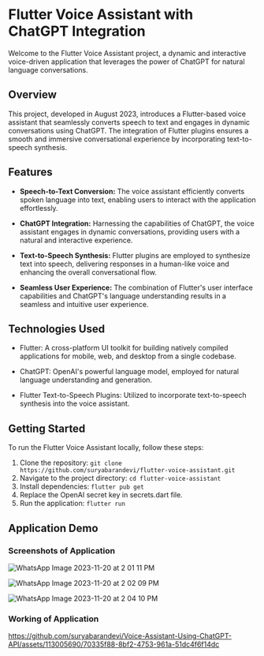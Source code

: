 

# Flutter Voice Assistant with ChatGPT Integration

Welcome to the Flutter Voice Assistant project, a dynamic and interactive voice-driven application that leverages the power of ChatGPT for natural language conversations.

## Overview

This project, developed in August 2023, introduces a Flutter-based voice assistant that seamlessly converts speech to text and engages in dynamic conversations using ChatGPT. The integration of Flutter plugins ensures a smooth and immersive conversational experience by incorporating text-to-speech synthesis.

## Features

- **Speech-to-Text Conversion:** The voice assistant efficiently converts spoken language into text, enabling users to interact with the application effortlessly.

- **ChatGPT Integration:** Harnessing the capabilities of ChatGPT, the voice assistant engages in dynamic conversations, providing users with a natural and interactive experience.

- **Text-to-Speech Synthesis:** Flutter plugins are employed to synthesize text into speech, delivering responses in a human-like voice and enhancing the overall conversational flow.

- **Seamless User Experience:** The combination of Flutter's user interface capabilities and ChatGPT's language understanding results in a seamless and intuitive user experience.

## Technologies Used

- Flutter: A cross-platform UI toolkit for building natively compiled applications for mobile, web, and desktop from a single codebase.

- ChatGPT: OpenAI's powerful language model, employed for natural language understanding and generation.

- Flutter Text-to-Speech Plugins: Utilized to incorporate text-to-speech synthesis into the voice assistant.

## Getting Started

To run the Flutter Voice Assistant locally, follow these steps:

1. Clone the repository: `git clone https://github.com/suryabarandevi/flutter-voice-assistant.git`
2. Navigate to the project directory: `cd flutter-voice-assistant`
3. Install dependencies: `flutter pub get`
4. Replace the OpenAI secret key in secrets.dart file.
5. Run the application: `flutter run`


## Application Demo
### Screenshots of Application
![WhatsApp Image 2023-11-20 at 2 01 11 PM](https://github.com/suryabarandevi/Voice-Assistant-Using-ChatGPT-API/assets/113005690/38554174-ea37-4239-a647-78fb2dace9c6)


![WhatsApp Image 2023-11-20 at 2 02 09 PM](https://github.com/suryabarandevi/Voice-Assistant-Using-ChatGPT-API/assets/113005690/0636a9f6-e560-4254-bc13-b3a0e6cf2b19)


![WhatsApp Image 2023-11-20 at 2 04 10 PM](https://github.com/suryabarandevi/Voice-Assistant-Using-ChatGPT-API/assets/113005690/86fa27ac-19bf-48f1-8f61-a7cc73c1186d)

### Working of Application


https://github.com/suryabarandevi/Voice-Assistant-Using-ChatGPT-API/assets/113005690/70335f88-8bf2-4753-961a-51dc4f6f14dc





